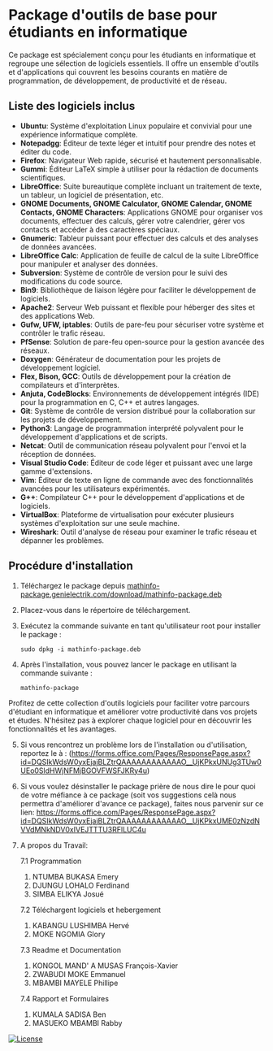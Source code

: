 
# Package d'outils de base pour étudiants en informatique

Ce package est spécialement conçu pour les étudiants en informatique et regroupe une sélection de logiciels essentiels. Il offre un ensemble d'outils et d'applications qui couvrent les besoins courants en matière de programmation, de développement, de productivité et de réseau.

## Liste des logiciels inclus

- **Ubuntu**: Système d'exploitation Linux populaire et convivial pour une expérience informatique complète.
- **Notepadgg**: Éditeur de texte léger et intuitif pour prendre des notes et éditer du code.
- **Firefox**: Navigateur Web rapide, sécurisé et hautement personnalisable.
- **Gummi**: Éditeur LaTeX simple à utiliser pour la rédaction de documents scientifiques.
- **LibreOffice**: Suite bureautique complète incluant un traitement de texte, un tableur, un logiciel de présentation, etc.
- **GNOME Documents, GNOME Calculator, GNOME Calendar, GNOME Contacts, GNOME Characters**: Applications GNOME pour organiser vos documents, effectuer des calculs, gérer votre calendrier, gérer vos contacts et accéder à des caractères spéciaux.
- **Gnumeric**: Tableur puissant pour effectuer des calculs et des analyses de données avancées.
- **LibreOffice Calc**: Application de feuille de calcul de la suite LibreOffice pour manipuler et analyser des données.
- **Subversion**: Système de contrôle de version pour le suivi des modifications du code source.
- **Bin9**: Bibliothèque de liaison légère pour faciliter le développement de logiciels.
- **Apache2**: Serveur Web puissant et flexible pour héberger des sites et des applications Web.
- **Gufw, UFW, iptables**: Outils de pare-feu pour sécuriser votre système et contrôler le trafic réseau.
- **PfSense**: Solution de pare-feu open-source pour la gestion avancée des réseaux.
- **Doxygen**: Générateur de documentation pour les projets de développement logiciel.
- **Flex, Bison, GCC**: Outils de développement pour la création de compilateurs et d'interprètes.
- **Anjuta, CodeBlocks**: Environnements de développement intégrés (IDE) pour la programmation en C, C++ et autres langages.
- **Git**: Système de contrôle de version distribué pour la collaboration sur les projets de développement.
- **Python3**: Langage de programmation interprété polyvalent pour le développement d'applications et de scripts.
- **Netcat**: Outil de communication réseau polyvalent pour l'envoi et la réception de données.
- **Visual Studio Code**: Éditeur de code léger et puissant avec une large gamme d'extensions.
- **Vim**: Éditeur de texte en ligne de commande avec des fonctionnalités avancées pour les utilisateurs expérimentés.
- **G++**: Compilateur C++ pour le développement d'applications et de logiciels.
- **VirtualBox**: Plateforme de virtualisation pour exécuter plusieurs systèmes d'exploitation sur une seule machine.
- **Wireshark**: Outil d'analyse de réseau pour examiner le trafic réseau et dépanner les problèmes.

## Procédure d'installation

1. Téléchargez le package depuis [mathinfo-package.genielectrik.com/download/mathinfo-package.deb](https://www.mathinfo-package.genielectrik.com/download/mathinfo-package.deb)
2. Placez-vous dans le répertoire de téléchargement.
3. Exécutez la commande suivante en tant qu'utilisateur root pour installer le package :

   ```
   sudo dpkg -i mathinfo-package.deb
   ```

4. Après l'installation, vous pouvez lancer le package en utilisant la commande suivante :

   ```
   mathinfo-package
   ```

Profitez de cette collection d'outils logiciels pour faciliter votre parcours d'étudiant en informatique et améliorer votre productivité dans vos projets et études. N'hésitez pas à explorer chaque logiciel pour en découvrir les fonctionnalités et les avantages.

5. Si vous rencontrez un problème lors de l'installation ou d'utilisation, reportez le à : (https://forms.office.com/Pages/ResponsePage.aspx?id=DQSIkWdsW0yxEjajBLZtrQAAAAAAAAAAAAO__UjKPkxUNUg3TUw0UEo0SldHWjNFMjBGOVFWSFJKRy4u)

6. Si vous voulez désinstaller le package prière de nous dire le pour quoi de votre méfiance à ce package (soit vos suggestions
   celà nous permettra d'améliorer d'avance ce package), faites nous parvenir sur ce lien: https://forms.office.com/Pages/ResponsePage.aspx?id=DQSIkWdsW0yxEjajBLZtrQAAAAAAAAAAAAO__UjKPkxUME0zNzdNVVdMNkNDV0xIVEJTTTU3RFlLUC4u

7. A propos du Travail:

   7.1 Programmation
      1. NTUMBA BUKASA Emery
      2. DJUNGU LOHALO Ferdinand
      3. SIMBA ELIKYA Josué

   7.2 Téléchargent logiciels et hebergement
      1. KABANGU LUSHIMBA Hervé
      2. MOKE NGOMIA Glory

   7.3 Readme et Documentation
      1. KONGOL MAND' A MUSAS François-Xavier
      2. ZWABUDI MOKE Emmanuel
      3. MBAMBI MAYELE Phillipe

   7.4 Rapport et Formulaires
      1. KUMALA SADISA Ben
      2. MASUEKO MBAMBI Rabby

[![License](https://img.shields.io/badge/license-MIT-blue.svg)](LICENSE.md)
